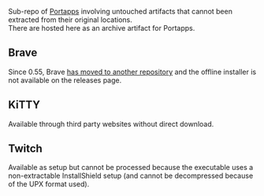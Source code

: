 Sub-repo of [Portapps](https://portapps.io) involving untouched artifacts that cannot been extracted from their original locations.<br />
There are hosted here as an archive artifact for Portapps.<br />

## Brave

Since 0.55, Brave [has moved to another repository](https://github.com/brave/brave-browser) and the offline installer is not available on the releases page.

## KiTTY

Available through third party websites without direct download.

## Twitch

Available as setup but cannot be processed because the executable uses a non-extractable InstallShield setup (and cannot be decompressed because of the UPX format used).
